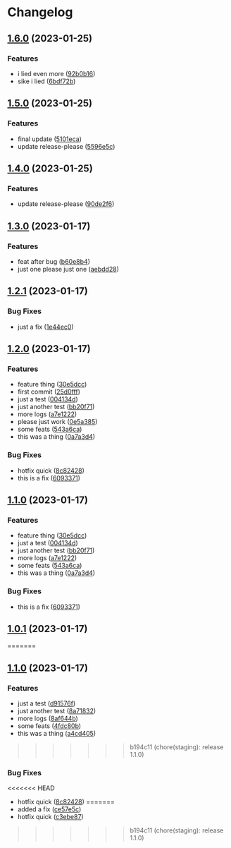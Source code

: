 # Changelog

## [1.6.0](https://github.com/defCoding/release-please-test/compare/v1.5.0...v1.6.0) (2023-01-25)


### Features

* i lied even more ([92b0b16](https://github.com/defCoding/release-please-test/commit/92b0b16292fb97d9f6454bbf306ab11bc77fa25d))
* sike i lied ([6bdf72b](https://github.com/defCoding/release-please-test/commit/6bdf72b3abb8d11ed4f9bdc0f30b7e6ff32eb3ae))

## [1.5.0](https://github.com/defCoding/release-please-test/compare/v1.4.0...v1.5.0) (2023-01-25)


### Features

* final update ([5101eca](https://github.com/defCoding/release-please-test/commit/5101eca879f1d35376f75aa60cc91d4f2080189c))
* update release-please ([5596e5c](https://github.com/defCoding/release-please-test/commit/5596e5c5905f1b3a719a0b27718d0bb53b6849a4))

## [1.4.0](https://github.com/defCoding/release-please-test/compare/v1.3.0...v1.4.0) (2023-01-25)


### Features

* update release-please ([90de2f6](https://github.com/defCoding/release-please-test/commit/90de2f6eddf86578d68e7708c2096439ebb9224a))

## [1.3.0](https://github.com/defCoding/release-please-test/compare/v1.2.0...v1.3.0) (2023-01-17)

### Features

* feat after bug ([b60e8b4](https://github.com/defCoding/release-please-test/commit/b60e8b408ac76a7f6163470bc277c1fc7bb8f2e3))
* just one please just one ([aebdd28](https://github.com/defCoding/release-please-test/commit/aebdd280ea30478f6e80f87e7a47fe2130d59097))

## [1.2.1](https://github.com/defCoding/release-please-test/compare/v1.2.0...v1.2.1) (2023-01-17)
### Bug Fixes

* just a fix ([1e44ec0](https://github.com/defCoding/release-please-test/commit/1e44ec0dc43d1be43911d5e53a9529c86ec57858))

## [1.2.0](https://github.com/defCoding/release-please-test/compare/v1.1.0...v1.2.0) (2023-01-17)


### Features

* feature thing ([30e5dcc](https://github.com/defCoding/release-please-test/commit/30e5dcc4e3410f8587b3ac42ae91b4b8aa4dd7d1))
* first commit ([25d0fff](https://github.com/defCoding/release-please-test/commit/25d0fffd9c4639b175e1a4f0b54c99f305c6b687))
* just a test ([004134d](https://github.com/defCoding/release-please-test/commit/004134d1502d5af9c1f03898409244a23753a93f))
* just another test ([bb20f71](https://github.com/defCoding/release-please-test/commit/bb20f71d8d1f46eab812e36dc962abcd7e079793))
* more logs ([a7e1222](https://github.com/defCoding/release-please-test/commit/a7e12229ea2329a0d94b2a8525f44a9bdcad8f13))
* please just work ([0e5a385](https://github.com/defCoding/release-please-test/commit/0e5a3851ce8e157cbf211815e1749b2ae0939341))
* some feats ([543a6ca](https://github.com/defCoding/release-please-test/commit/543a6ca3687d40afbd7e3e3657545c633231e12b))
* this was a thing ([0a7a3d4](https://github.com/defCoding/release-please-test/commit/0a7a3d424999caec56d5e2f202fcf1acd6ee7ae0))


### Bug Fixes

* hotfix quick ([8c82428](https://github.com/defCoding/release-please-test/commit/8c824280a328a75a2438d069b71ac705c5be9916))
* this is a fix ([6093371](https://github.com/defCoding/release-please-test/commit/6093371e1191641c32d0fdac0909fc5c9d037535))

## [1.1.0](https://github.com/defCoding/release-please-test/compare/v1.0.1...v1.1.0) (2023-01-17)


### Features

* feature thing ([30e5dcc](https://github.com/defCoding/release-please-test/commit/30e5dcc4e3410f8587b3ac42ae91b4b8aa4dd7d1))
* just a test ([004134d](https://github.com/defCoding/release-please-test/commit/004134d1502d5af9c1f03898409244a23753a93f))
* just another test ([bb20f71](https://github.com/defCoding/release-please-test/commit/bb20f71d8d1f46eab812e36dc962abcd7e079793))
* more logs ([a7e1222](https://github.com/defCoding/release-please-test/commit/a7e12229ea2329a0d94b2a8525f44a9bdcad8f13))
* some feats ([543a6ca](https://github.com/defCoding/release-please-test/commit/543a6ca3687d40afbd7e3e3657545c633231e12b))
* this was a thing ([0a7a3d4](https://github.com/defCoding/release-please-test/commit/0a7a3d424999caec56d5e2f202fcf1acd6ee7ae0))


### Bug Fixes

* this is a fix ([6093371](https://github.com/defCoding/release-please-test/commit/6093371e1191641c32d0fdac0909fc5c9d037535))

## [1.0.1](https://github.com/defCoding/release-please-test/compare/v1.0.0...v1.0.1) (2023-01-17)
=======
## [1.1.0](https://github.com/defCoding/release-please-test/compare/v1.0.0...v1.1.0) (2023-01-17)


### Features

* just a test ([d91576f](https://github.com/defCoding/release-please-test/commit/d91576f81f3fd153471f38664343656aa08603df))
* just another test ([8a71832](https://github.com/defCoding/release-please-test/commit/8a71832dba60579a65495aa690704b42cc7664a1))
* more logs ([8af644b](https://github.com/defCoding/release-please-test/commit/8af644bb85feb270f3bf41cd8c658bcd4f6a9999))
* some feats ([4fdc80b](https://github.com/defCoding/release-please-test/commit/4fdc80bef376c1babad96e74df5a2ef04e1e929d))
* this was a thing ([a4cd405](https://github.com/defCoding/release-please-test/commit/a4cd405d76cb08120943df3f9ad76c7fe768f545))
>>>>>>> b194c11 (chore(staging): release 1.1.0)


### Bug Fixes

<<<<<<< HEAD
* hotfix quick ([8c82428](https://github.com/defCoding/release-please-test/commit/8c824280a328a75a2438d069b71ac705c5be9916))
=======
* added a fix ([ce57e5c](https://github.com/defCoding/release-please-test/commit/ce57e5caec4a5bc48a753dfca7821fa6f1a8dbc0))
* hotfix quick ([c3ebe87](https://github.com/defCoding/release-please-test/commit/c3ebe8717d2c62e532580d6d4cec1bf41fdb63f4))
>>>>>>> b194c11 (chore(staging): release 1.1.0)
